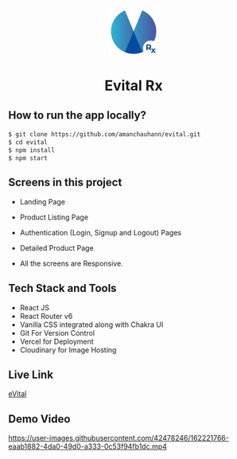 
<div align="center">
  <img src="./src/assets/evital.png" height="100" width="100" alt="logo"/>
  <h1>Evital Rx</h1>
 </div>

## How to run the app locally?
```
$ git clone https://github.com/amanchauhann/evital.git
$ cd evital
$ npm install
$ npm start
```

## Screens in this project
- Landing Page
- Product Listing Page
- Authentication (Login, Signup and Logout) Pages
- Detailed Product Page

- All the screens are Responsive.

## Tech Stack and Tools
- React JS
- React Router v6
- Vanilla CSS integrated along with Chakra UI
- Git For Version Control
- Vercel for Deployment
- Cloudinary for Image Hosting

## Live Link
[eVital](https://evital.vercel.app/)

## Demo Video


https://user-images.githubusercontent.com/42478246/162221766-eaab1882-4da0-49d0-a333-0c53f94fb1dc.mp4




